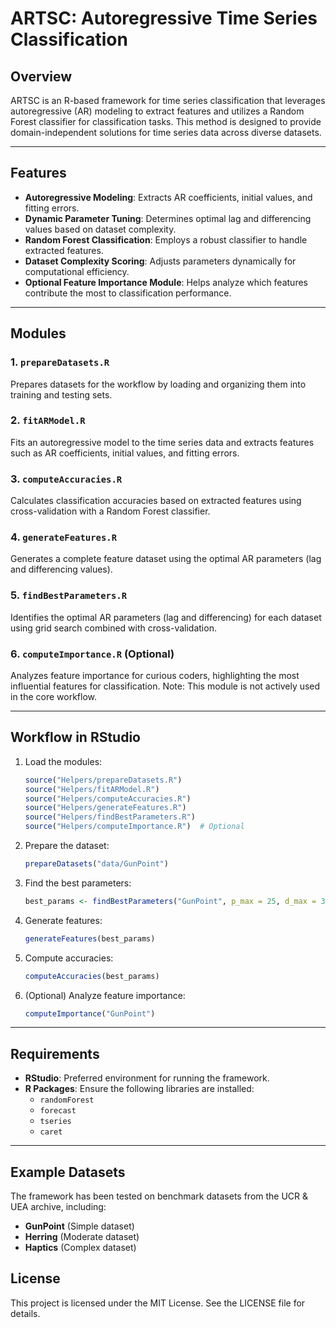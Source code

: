 # ARTSC: Autoregressive Time Series Classification

## Overview
ARTSC is an R-based framework for time series classification that leverages autoregressive (AR) modeling to extract features and utilizes a Random Forest classifier for classification tasks. This method is designed to provide domain-independent solutions for time series data across diverse datasets.

---

## Features

- **Autoregressive Modeling**: Extracts AR coefficients, initial values, and fitting errors.
- **Dynamic Parameter Tuning**: Determines optimal lag and differencing values based on dataset complexity.
- **Random Forest Classification**: Employs a robust classifier to handle extracted features.
- **Dataset Complexity Scoring**: Adjusts parameters dynamically for computational efficiency.
- **Optional Feature Importance Module**: Helps analyze which features contribute the most to classification performance.

---

## Modules

### 1. `prepareDatasets.R`
Prepares datasets for the workflow by loading and organizing them into training and testing sets.

### 2. `fitARModel.R`
Fits an autoregressive model to the time series data and extracts features such as AR coefficients, initial values, and fitting errors.

### 3. `computeAccuracies.R`
Calculates classification accuracies based on extracted features using cross-validation with a Random Forest classifier.

### 4. `generateFeatures.R`
Generates a complete feature dataset using the optimal AR parameters (lag and differencing values).

### 5. `findBestParameters.R`
Identifies the optimal AR parameters (lag and differencing) for each dataset using grid search combined with cross-validation.

### 6. `computeImportance.R` (Optional)
Analyzes feature importance for curious coders, highlighting the most influential features for classification. Note: This module is not actively used in the core workflow.

---

## Workflow in RStudio

1. Load the modules:
   ```R
   source("Helpers/prepareDatasets.R")
   source("Helpers/fitARModel.R")
   source("Helpers/computeAccuracies.R")
   source("Helpers/generateFeatures.R")
   source("Helpers/findBestParameters.R")
   source("Helpers/computeImportance.R")  # Optional
   ```

2. Prepare the dataset:
   ```R
   prepareDatasets("data/GunPoint")
   ```

3. Find the best parameters:
   ```R
   best_params <- findBestParameters("GunPoint", p_max = 25, d_max = 3, verbose = TRUE)
   ```

4. Generate features:
   ```R
   generateFeatures(best_params)
   ```

5. Compute accuracies:
   ```R
   computeAccuracies(best_params)
   ```

6. (Optional) Analyze feature importance:
   ```R
   computeImportance("GunPoint")
   ```

---

## Requirements
- **RStudio**: Preferred environment for running the framework.
- **R Packages**: Ensure the following libraries are installed:
  - `randomForest`
  - `forecast`
  - `tseries`
  - `caret`
---

## Example Datasets
The framework has been tested on benchmark datasets from the UCR & UEA archive, including:

- **GunPoint** (Simple dataset)
- **Herring** (Moderate dataset)
- **Haptics** (Complex dataset)



## License
This project is licensed under the MIT License. See the LICENSE file for details.
